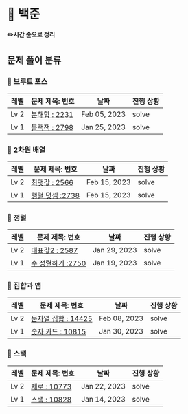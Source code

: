 <h1>📁 백준</h1>

<b>✏️시간 순으로 정리</b>

## 문제 풀이 분류


### 🔗 브루트 포스
| 레벨   | 문제 제목: 번호                                                                                   | 날짜           | 진행 상황 |
|------|---------------------------------------------------------------------------------------------|--------------|-------|
| Lv 2 | [분해합 : 2231](https://github.com/kimjiae970/Algorithm-/blob/main/src/backjoon/B_2231.java) | Feb 05, 2023 | solve|
| Lv 1 | [블랙잭 : 2798](https://github.com/kimjiae970/Algorithm-/blob/main/src/backjoon/B_2798.java) | Jan 25, 2023 | solve|


### 🔗 2차원 배열
| 레벨   | 문제 제목: 번호                                                                                   | 날짜           | 진행 상황 |
|------|---------------------------------------------------------------------------------------------|--------------|-------|
| Lv 2 | [최댓값 : 2566](https://github.com/kimjiae970/Algorithm-/blob/main/src/backjoon/B_2566.java) | Feb 15, 2023 | solve|
| Lv 1 | [행렬 덧셈 :2738](https://github.com/kimjiae970/Algorithm-/blob/main/src/backjoon/B_2738.java) | Feb 15, 2023 | solve|


### 🔗 정렬
| 레벨   | 문제 제목: 번호                                                                                   | 날짜           | 진행 상황 |
|------|---------------------------------------------------------------------------------------------|--------------|-------|
| Lv 2 | [대표값2 : 2587](https://github.com/kimjiae970/Algorithm-/blob/main/src/backjoon/B_2587.java) | Jan 29, 2023 | solve|
| Lv 1 | [수 정렬하기 :2750](https://github.com/kimjiae970/Algorithm-/blob/main/src/backjoon/B_2750.java) | Jan 19, 2023 | solve|

### 🔗 집합과 맵
| 레벨   | 문제 제목: 번호                                                                                   | 날짜           | 진행 상황 |
|------|---------------------------------------------------------------------------------------------|--------------|-------|
| Lv 2 | [문자열 집합 : 14425](https://github.com/kimjiae970/Algorithm-/blob/main/src/backjoon/B_14425.java) | Feb 08, 2023 | solve|
| Lv 1 | [숫자 카드 : 10815](https://github.com/kimjiae970/Algorithm-/blob/main/src/backjoon/B_10815.java) | Jan 30, 2023 | solve|


### 🔗 스택

| 레벨   | 문제 제목: 번호 | 날짜  | 진행 상황 |
|------|-------|-----|-------|
| Lv 2 | [제로 : 10773](https://github.com/kimjiae970/Algorithm-/blob/main/src/backjoon/B_10773.java)| Jan 22, 2023 | solve|
| Lv 1 | [스택 : 10828](https://github.com/kimjiae970/Algorithm-/blob/main/src/backjoon/StackBasic.java)      | Jan 14, 2023   | solve     |

